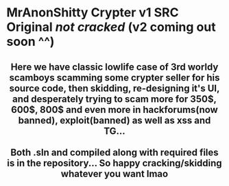 # MrAnonShitty Crypter v1 SRC Original *not cracked* (v2 coming out soon ^^)
<h2 align="center">
Here we have classic lowlife case of 3rd worldy scamboys scamming some crypter seller for his source code, then skidding, re-designing it's UI, and desperately trying to scam more for 350$, 600$, 800$ and even more in hackforums(now banned), exploit(banned) as well as xss and TG...<br>
<br>Both .sln and compiled along with required files is in the repository... So happy cracking/skidding whatever you want lmao<br> </h2>
